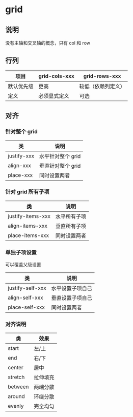 # grid

## 说明

没有主轴和交叉轴的概念，只有 col 和 row

## 行列

| 项目       | grid-cols-xxx | grid-rows-xxx      |
| ---------- | ------------- | ------------------ |
| 默认优先级 | 更高          | 较低（依赖列定义） |
| 定义       | 必须显式定义  | 可选               |

## 对齐

### 针对整个 grid

| 类          | 说明              |
| ----------- | ----------------- |
| justify-xxx | 水平针对整个 grid |
| align-xxx   | 垂直针对整个 grid |
| place-xxx   | 同时设置两者      |

### 针对 grid 所有子项

| 类                | 说明         |
| ----------------- | ------------ |
| justify-items-xxx | 水平所有子项 |
| align-items-xxx   | 垂直所有子项 |
| place-items-xxx   | 同时设置两者 |

### 单独子项设置

可以覆盖父级设置

| 类               | 说明             |
| ---------------- | ---------------- |
| justify-self-xxx | 水平设置子项自己 |
| align-self-xxx   | 垂直设置子项自己 |
| place-self-xxx   | 同时设置两者     |

### 对齐说明

| 类      | 效果     |
| ------- | -------- |
| start   | 左/上    |
| end     | 右/下    |
| center  | 居中     |
| stretch | 拉伸填充 |
| between | 两端分散 |
| around  | 环绕分散 |
| evenly  | 完全均匀 |
